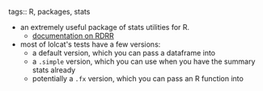 tags:: R, packages, stats

- an extremely useful package of stats utilities for R.
	- [documentation on RDRR](https://rdrr.io/github/burrm/lolcat/)
- most of lolcat's tests have a few versions:
	- a default version, which you can pass a dataframe into
	- a `.simple` version, which you can use when you have the summary stats already
	- potentially a `.fx` version, which you can pass an R function into